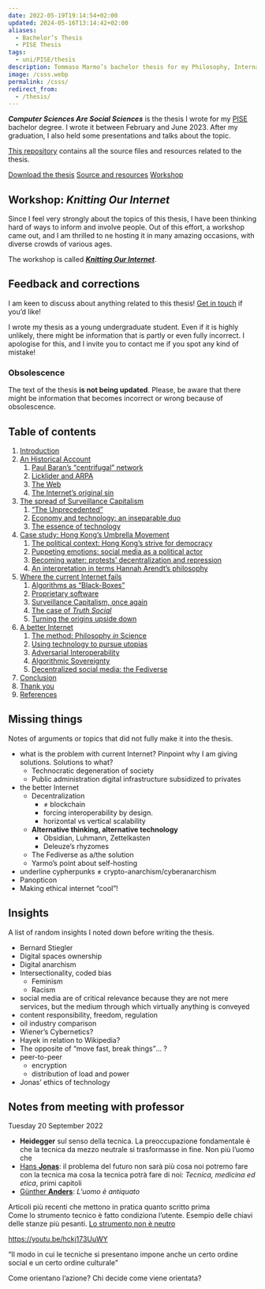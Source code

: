 ```yaml
---
date: 2022-05-19T19:14:54+02:00
updated: 2024-05-16T13:14:42+02:00
aliases:
  - Bachelor’s Thesis
  - PISE Thesis
tags:
  - uni/PISE/thesis
description: Tommaso Marmo’s bachelor thesis for my Philosophy, International Studies, and Economics bachelor graduation.
image: /csss.webp
permalink: /csss/
redirect_from:
  - /thesis/
---
```


**<cite>Computer Sciences Are Social Sciences</cite>** is the thesis I wrote for my [PISE](https://unive.it/pise 'Philosophy, International Studies, and Economics – Ca’ Foscari University') bachelor degree. I wrote it between February and June 2023. After my graduation, I also held some presentations and talks about the topic.

[This repository](https://codeberg.org/tommi/csss 'csss repository on Codeberg') contains all the source files and resources related to the thesis.

<div class='flex row'>
	<a class='red written button' href='https://csss.tommi.space' title='Computer Sciences Are Social Sciences – Tommaso Marmo’s Bachelor’s thesis'>Download the thesis</a>
	<a class='yellow written button' href='https://codeberg.org/tommi/csss' title='csss repository on Codeberg'>Source and resources</a>
	<a class='blue written button' href='/ournet/' title='“Knitting Our Internet”, tommi.space'>Workshop</a>
</div>

## Workshop: *Knitting Our Internet*

Since I feel very strongly about the topics of this thesis, I have been thinking hard of ways to inform and involve people.
Out of this effort, a workshop came out, and I am thrilled to ne hosting it in many amazing occasions, with diverse crowds of various ages.

The workshop is called [***Knitting Our Internet***](https://tommi.space/ournet/ 'Knitting our Internet, tommi.space').

## Feedback and corrections

I am keen to discuss about anything related to this thesis! <a href='{{ site.encoded_mailto }}' title='Write me an email'>Get in touch</a> if you’d like!

I wrote my thesis as a young undergraduate student. Even if it is highly unlikely, there might be information that is partly or even fully incorrect. I apologise for this, and I invite you to contact me if you spot any kind of mistake!

### Obsolescence

The text of the thesis **is not being updated**. Please, be aware that there might be information that becomes incorrect or wrong because of obsolescence.

## Table of contents

1. [Introduction](https://codeberg.org/tommi/csss/src/branch/main/Computer%20Sciences%20Are%20Social%20Sciences.md#introduction)
1. [An Historical Account](https://codeberg.org/tommi/csss/src/branch/main/Computer%20Sciences%20Are%20Social%20Sciences.md#an-historical-account)
	1. [Paul Baran’s <q>centrifugal</q> network](https://codeberg.org/tommi/csss/src/branch/main/Computer%20Sciences%20Are%20Social%20Sciences.md#paul-baran-s-q-centrifugal-q-network)
	2. [Licklider and ARPA](https://codeberg.org/tommi/csss/src/branch/main/Computer%20Sciences%20Are%20Social%20Sciences.md#licklider-and-arpa)
	3. [The Web](https://codeberg.org/tommi/csss/src/branch/main/Computer%20Sciences%20Are%20Social%20Sciences.md#the-web)
	4. [The Internet’s original sin](https://codeberg.org/tommi/csss/src/branch/main/Computer%20Sciences%20Are%20Social%20Sciences.md#the-internet-s-original-sin)
2. [The spread of Surveillance Capitalism](https://codeberg.org/tommi/csss/src/branch/main/Computer%20Sciences%20Are%20Social%20Sciences.md#the-spread-of-surveillance-capitalism)
	1. [<q>The Unprecedented</q>](https://codeberg.org/tommi/csss/src/branch/main/Computer%20Sciences%20Are%20Social%20Sciences.md#q-the-unprecedented-q)
	2. [Economy and technology: an inseparable duo](https://codeberg.org/tommi/csss/src/branch/main/Computer%20Sciences%20Are%20Social%20Sciences.md#economy-and-technology-an-inseparable-duo)
	3. [The essence of technology](https://codeberg.org/tommi/csss/src/branch/main/Computer%20Sciences%20Are%20Social%20Sciences.md#the-essence-of-technology)
3. [Case study: Hong Kong’s Umbrella Movement](https://codeberg.org/tommi/csss/src/branch/main/Computer%20Sciences%20Are%20Social%20Sciences.md#case-study-hong-kong-s-umbrella-movement)
	1. [The political context: Hong Kong’s strive for democracy](https://codeberg.org/tommi/csss/src/branch/main/Computer%20Sciences%20Are%20Social%20Sciences.md#the-political-context-hong-kong-s-strive-for-democracy)
	2. [Puppeting emotions: social media as a political actor](https://codeberg.org/tommi/csss/src/branch/main/Computer%20Sciences%20Are%20Social%20Sciences.md#puppeting-emotions-social-media-as-a-political-actor)
	3. [Becoming water: protests’ decentralization and repression](https://codeberg.org/tommi/csss/src/branch/main/Computer%20Sciences%20Are%20Social%20Sciences.md#becoming-water-protests-decentralization-and-repression)
	4. [An interpretation in terms Hannah Arendt’s philosophy](https://codeberg.org/tommi/csss/src/branch/main/Computer%20Sciences%20Are%20Social%20Sciences.md#an-interpretation-in-terms-hannah-arendt-s-philosophy)
4. [Where the current Internet fails](https://codeberg.org/tommi/csss/src/branch/main/Computer%20Sciences%20Are%20Social%20Sciences.md#where-the-current-internet-fails)
	1. [Algorithms as <q>Black-Boxes</q>](https://codeberg.org/tommi/csss/src/branch/main/Computer%20Sciences%20Are%20Social%20Sciences.md#algorithms-as-q-black-boxes-q)
	2. [Proprietary software](https://codeberg.org/tommi/csss/src/branch/main/Computer%20Sciences%20Are%20Social%20Sciences.md#proprietary-software)
	3. [Surveillance Capitalism, once again](https://codeberg.org/tommi/csss/src/branch/main/Computer%20Sciences%20Are%20Social%20Sciences.md#surveillance-capitalism-once-again)
	4. [The case of <cite>Truth Social</cite>](https://codeberg.org/tommi/csss/src/branch/main/Computer%20Sciences%20Are%20Social%20Sciences.md#the-case-of-cite-truth-social-cite)
	5. [Turning the origins upside down](https://codeberg.org/tommi/csss/src/branch/main/Computer%20Sciences%20Are%20Social%20Sciences.md#turning-the-origins-upside-down)
5. [A better Internet](https://codeberg.org/tommi/csss/src/branch/main/Computer%20Sciences%20Are%20Social%20Sciences.md#a-better-internet)
	1. [The method: Philosophy *in* Science](https://codeberg.org/tommi/csss/src/branch/main/Computer%20Sciences%20Are%20Social%20Sciences.md#the-method-philosophy-in-science)
	2. [Using technology to pursue utopias](https://codeberg.org/tommi/csss/src/branch/main/Computer%20Sciences%20Are%20Social%20Sciences.md#using-technology-to-pursue-utopias)
	3. [Adversarial Interoperability](https://codeberg.org/tommi/csss/src/branch/main/Computer%20Sciences%20Are%20Social%20Sciences.md#adversarial-interoperability)
	4. [Algorithmic Sovereignty](https://codeberg.org/tommi/csss/src/branch/main/Computer%20Sciences%20Are%20Social%20Sciences.md#algorithmic-sovereignty)
	5. [Decentralized social media: the Fediverse](https://codeberg.org/tommi/csss/src/branch/main/Computer%20Sciences%20Are%20Social%20Sciences.md#decentralized-social-media-the-fediverse)
6. [Conclusion](https://codeberg.org/tommi/csss/src/branch/main/Computer%20Sciences%20Are%20Social%20Sciences.md#conclusion)
7. [Thank you](https://codeberg.org/tommi/csss/src/branch/main/Computer%20Sciences%20Are%20Social%20Sciences.md#thank-you)
8. [References](https://codeberg.org/tommi/csss/src/branch/main/Computer%20Sciences%20Are%20Social%20Sciences.md#references)

## Missing things

Notes of arguments or topics that did not fully make it into the thesis.

- what is the problem with current Internet? Pinpoint why I am giving solutions. Solutions to what?
	- Technocratic degeneration of society
	- Public administration digital infrastructure subsidized to privates
- the better Internet
	- Decentralization
		- ≠ blockchain
		- forcing interoperability by design.
		- horizontal vs vertical scalability
	- **Alternative thinking, alternative technology**
		- Obsidian, Luhmann, Zettelkasten
		- Deleuze’s rhyzomes
	- The Fediverse as a/the solution
	- Yarmo’s point about self-hosting
- underline cypherpunks ≠ crypto-anarchism/cyberanarchism
- Panopticon
- Making ethical internet “cool”!

## Insights

A list of random insights I noted down before writing the thesis.

- Bernard Stiegler
- Digital spaces ownership
- Digital anarchism
- Intersectionality, coded bias
	- Feminism
	- Racism
- social media are of critical relevance because they are not mere services, but the medium through which virtually anything is conveyed
- content responsibility, freedom, regulation
- oil industry comparison
- Wiener’s Cybernetics?
- Hayek in relation to Wikipedia?
- The opposite of <q>move fast, break things</q>… ?
- peer-to-peer
	- encryption
	- distribution of load and power
- Jonas’ ethics of technology

## Notes from meeting with professor

<p class='date'><time datetime='2022-09-20T09:49:02+02:00'>Tuesday 20 September 2022</time></p>

- **Heidegger** sul senso della tecnica. La preoccupazione fondamentale è che la tecnica da mezzo neutrale si trasformasse in fine. Non più l’uomo che
- [Hans **Jonas**](https://en.wikipedia.org/wiki/Hans_Jonas): il problema del futuro non sarà più cosa noi potremo fare con la tecnica ma cosa la tecnica potrà fare di noi: <cite>Tecnica, medicina ed etica</cite>, primi capitoli
- [Günther **Anders**](https://en.wikipedia.org/wiki/G%C3%BCnther_Anders): <cite>L’uomo è antiquato</cite>

Articoli più recenti che mettono in pratica quanto scritto prima  
Come lo strumento tecnico è fatto condiziona l’utente. Esempio delle chiavi delle stanze più pesanti. <u>Lo strumento non è neutro</u>

https://youtu.be/hckj173UuWY

<q>Il modo in cui le tecniche si presentano impone anche un certo ordine social e un certo ordine culturale</q>

Come orientano l’azione? Chi decide come viene orientata?
